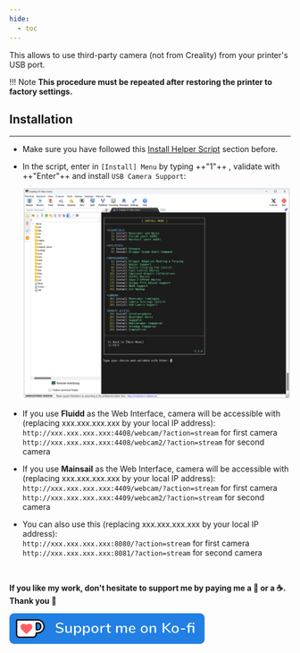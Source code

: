 ```yaml
---
hide:
  - toc
---
```

This allows to use third-party camera (not from Creality) from your printer's USB port.

!!! Note
    **This procedure must be repeated after restoring the printer to factory settings.**


## Installation
<hr>

- Make sure you have followed this <a href="../../helper-script/helper-script-installation">Install Helper Script</a> section before.

- In the script, enter in `[Install] Menu` by typing ++"1"++ , validate with ++"Enter"++ and install `USB Camera Support`:

    <img width="900" src="../../assets/img/Creality-Helper-Script/Install_Menu.png">

- If you use **Fluidd** as the Web Interface, camera will be accessible with (replacing xxx.xxx.xxx.xxx by your local IP address):<br />
    `http://xxx.xxx.xxx.xxx:4408/webcam/?action=stream` for first camera<br />
    `http://xxx.xxx.xxx.xxx:4408/webcam2/?action=stream` for second camera

- If you use **Mainsail** as the Web Interface, camera will be accessible with (replacing xxx.xxx.xxx.xxx by your local IP address):<br />
    `http://xxx.xxx.xxx.xxx:4409/webcam/?action=stream` for first camera<br />
    `http://xxx.xxx.xxx.xxx:4409/webcam2/?action=stream` for second camera

- You can also use this (replacing xxx.xxx.xxx.xxx by your local IP address):<br />
    `http://xxx.xxx.xxx.xxx:8080/?action=stream` for first camera<br />
    `http://xxx.xxx.xxx.xxx:8081/?action=stream` for second camera

<br />

**If you like my work, don't hesitate to support me by paying me a 🍺 or a ☕. Thank you 🙂**

<a href="https://ko-fi.com/guilouz" target="_blank"><img width="350" src="../../assets/img/home/Ko-fi.png"></a>
